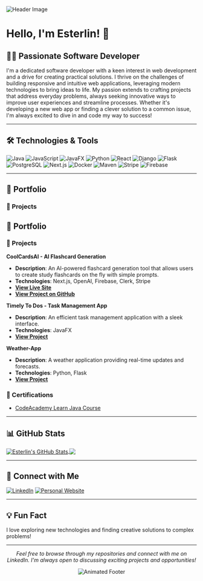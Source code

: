 ![Header Image](https://your-custom-header-image-url.com)

# Hello, I'm Esterlin! 👋

## 👨‍💻 Passionate Software Developer

I'm a dedicated software developer with a keen interest in web development and a drive for creating practical solutions. I thrive on the challenges of building responsive and intuitive web applications, leveraging modern technologies to bring ideas to life. My passion extends to crafting projects that address everyday problems, always seeking innovative ways to improve user experiences and streamline processes. Whether it's developing a new web app or finding a clever solution to a common issue, I'm always excited to dive in and code my way to success!

---

## 🛠️ Technologies & Tools
![Java](https://img.shields.io/badge/Java-ED8B00?style=for-the-badge&logo=openjdk&logoColor=white)
![JavaScript](https://img.shields.io/badge/JavaScript-F7DF1E?style=for-the-badge&logo=javascript&logoColor=black)
![JavaFX](https://img.shields.io/badge/JavaFX-007396?style=for-the-badge)
![Python](https://img.shields.io/badge/Python-3776AB?style=for-the-badge&logo=python&logoColor=white)
![React](https://img.shields.io/badge/React-61DAFB?style=for-the-badge&logo=react&logoColor=black)
![Django](https://img.shields.io/badge/Django-092E20?style=for-the-badge&logo=django&logoColor=white)
![Flask](https://img.shields.io/badge/Flask-000000?style=for-the-badge&logo=flask&logoColor=white)
![PostgreSQL](https://img.shields.io/badge/PostgreSQL-316192?style=for-the-badge&logo=postgresql&logoColor=white)
![Next.js](https://img.shields.io/badge/Next.js-000000?style=for-the-badge&logo=next.js&logoColor=white)
![Docker](https://img.shields.io/badge/Docker-2496ED?style=for-the-badge&logo=docker&logoColor=white)
![Maven](https://img.shields.io/badge/Maven-C71A36?style=for-the-badge&logo=apache-maven&logoColor=white)
![Stripe](https://img.shields.io/badge/Stripe-008CDD?style=for-the-badge&logo=stripe&logoColor=white)
![Firebase](https://img.shields.io/badge/Firebase-FFCA28?style=for-the-badge&logo=firebase&logoColor=black)

---

## 📂 Portfolio
### 🚀 Projects

## 📂 Portfolio
### 🚀 Projects
**CoolCardsAI - AI Flashcard Generation**
- **Description**: An AI-powered flashcard generation tool that allows users to create study flashcards on the fly with simple prompts.
- **Technologies**: Next.js, OpenAI, Firebase, Clerk, Stripe
- **[View Live Site](https://coolcards-ai.vercel.app/)**
- **[View Project on GitHub](https://github.com/aishasalim/flashcard-saas)**

**Timely To Dos - Task Management App**
- **Description**: An efficient task management application with a sleek interface.
- **Technologies**: JavaFX
- **[View Project](https://github.com/EsterIso/Timely-To-Dos/tree/TimelyToDos-v1.0.0)**

**Weather-App**
- **Description**: A weather application providing real-time updates and forecasts.
- **Technologies**: Python, Flask
- **[View Project](https://github.com/EsterIso/Weather-App.git)**

### 📜 Certifications
- [CodeAcademy Learn Java Course](https://www.codecademy.com/profiles/EsterlinJ/certificates/d3f89367b558583e361640f778191345)
---

## 📊 GitHub Stats

<a href="https://github.com/EsterIso">
  <img align="center" src="https://github-readme-stats.vercel.app/api?username=EsterIso&show_icons=true&line_height=27&count_private=true&title_color=ffffff&text_color=c9cacc&icon_color=2bbc8a&bg_color=1d1f21" alt="Esterlin's GitHub Stats" />
</a>
<a href="https://github.com/EsterIso">
  <img align="center" src="https://github-readme-stats.vercel.app/api/top-langs/?username=EsterIso&hide=java,html,tex&title_color=ffffff&text_color=c9cacc&icon_color=2bbc8a&bg_color=1d1f21&langs_count=3" />
</a>

---

## 🤝 Connect with Me
[![LinkedIn](https://img.shields.io/badge/LinkedIn-Esterlin%20Jerez-blue?style=for-the-badge&logo=linkedin&logoColor=white)](https://www.linkedin.com/in/esterlin-jerez-paulino-11b57a2b2/)
[![Personal Website](https://img.shields.io/badge/Personal%20Website-Visit-green?style=for-the-badge&logo=github&logoColor=white)](https://esteriso.github.io/WebResume/)

---

## 💡 Fun Fact

I love exploring new technologies and finding creative solutions to complex problems!

---

<p align="center">
  <i>Feel free to browse through my repositories and connect with me on LinkedIn. I'm always open to discussing exciting projects and opportunities!</i>
</p>

<!-- You can add a subtle animation here using an animated GIF or SVG -->
<p align="center">
  <img src="https://example.com/your-animated-footer.gif" alt="Animated Footer" />
</p>

